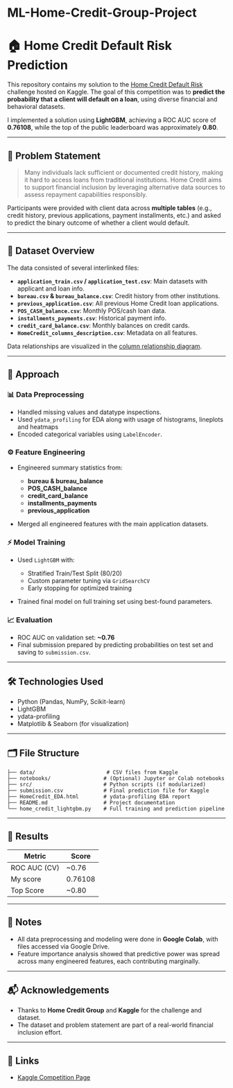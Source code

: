 # ML-Home-Credit-Group-Project


# 🏠 Home Credit Default Risk Prediction

This repository contains my solution to the [Home Credit Default Risk](https://www.kaggle.com/competitions/home-credit-default-risk) challenge hosted on Kaggle. The goal of this competition was to **predict the probability that a client will default on a loan**, using diverse financial and behavioral datasets.

I implemented a solution using **LightGBM**, achieving a ROC AUC score of **0.76108**, while the top of the public leaderboard was approximately **0.80**.

---

## 📌 Problem Statement

> Many individuals lack sufficient or documented credit history, making it hard to access loans from traditional institutions. Home Credit aims to support financial inclusion by leveraging alternative data sources to assess repayment capabilities responsibly.

Participants were provided with client data across **multiple tables** (e.g., credit history, previous applications, payment installments, etc.) and asked to predict the binary outcome of whether a client would default.

---

## 📁 Dataset Overview

The data consisted of several interlinked files:

* **`application_train.csv` / `application_test.csv`**: Main datasets with applicant and loan info.
* **`bureau.csv` & `bureau_balance.csv`**: Credit history from other institutions.
* **`previous_application.csv`**: All previous Home Credit loan applications.
* **`POS_CASH_balance.csv`**: Monthly POS/cash loan data.
* **`installments_payments.csv`**: Historical payment info.
* **`credit_card_balance.csv`**: Monthly balances on credit cards.
* **`HomeCredit_columns_description.csv`**: Metadata on all features.

Data relationships are visualized in the [column relationship diagram](#).

---

## 🧠 Approach

### 📊 Data Preprocessing

* Handled missing values and datatype inspections.
* Used `ydata_profiling` for EDA along with usage of histograms, lineplots and heatmaps
* Encoded categorical variables using `LabelEncoder`.

### ⚙️ Feature Engineering

* Engineered summary statistics from:

  * **bureau & bureau\_balance**
  * **POS\_CASH\_balance**
  * **credit\_card\_balance**
  * **installments\_payments**
  * **previous\_application**
* Merged all engineered features with the main application datasets.

### ⚡ Model Training

* Used `LightGBM` with:

  * Stratified Train/Test Split (80/20)
  * Custom parameter tuning via `GridSearchCV`
  * Early stopping for optimized training
* Trained final model on full training set using best-found parameters.

### 📈 Evaluation

* ROC AUC on validation set: **\~0.76**
* Final submission prepared by predicting probabilities on test set and saving to `submission.csv`.

---

## 🛠 Technologies Used

* Python (Pandas, NumPy, Scikit-learn)
* LightGBM
* ydata-profiling
* Matplotlib & Seaborn (for visualization)

---

## 🗂 File Structure

```text
├── data/                       # CSV files from Kaggle
├── notebooks/                 # (Optional) Jupyter or Colab notebooks
├── src/                       # Python scripts (if modularized)
├── submission.csv             # Final prediction file for Kaggle
├── HomeCredit_EDA.html        # ydata-profiling EDA report
├── README.md                  # Project documentation
└── home_credit_lightgbm.py    # Full training and prediction pipeline
```

---

## 🚀 Results

| Metric       | Score   |
| ------------ | ------- |
| ROC AUC (CV) | \~0.76  |
| My score     | 0.76108 |
| Top Score    | \~0.80  |

---

## 📌 Notes

* All data preprocessing and modeling were done in **Google Colab**, with files accessed via Google Drive.
* Feature importance analysis showed that predictive power was spread across many engineered features, each contributing marginally.

---

## 📬 Acknowledgements

* Thanks to **Home Credit Group** and **Kaggle** for the challenge and dataset.
* The dataset and problem statement are part of a real-world financial inclusion effort.

---

## 🔗 Links

* [Kaggle Competition Page](https://www.kaggle.com/competitions/home-credit-default-risk)

